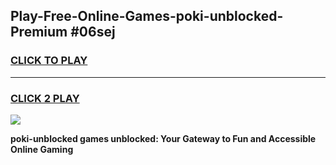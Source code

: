 
## Play-Free-Online-Games-poki-unblocked-Premium #06sej
<h3>
<a href="https://premium.freeplayer.one?title=poki-unblocked&ref=8M">CLICK TO PLAY</a></h3>
<hr>

<h3>
<a href="https://premium.freeplayer.one?title=poki-unblocked&ref=8M">CLICK 2 PLAY</a>
  
</h3>

<a href="https://premium.freeplayer.one?title=poki-unblocked&ref=8M"><img src="https://clearcache.store/games.png"></a>


**poki-unblocked games unblocked: Your Gateway to Fun and Accessible Online Gaming**
